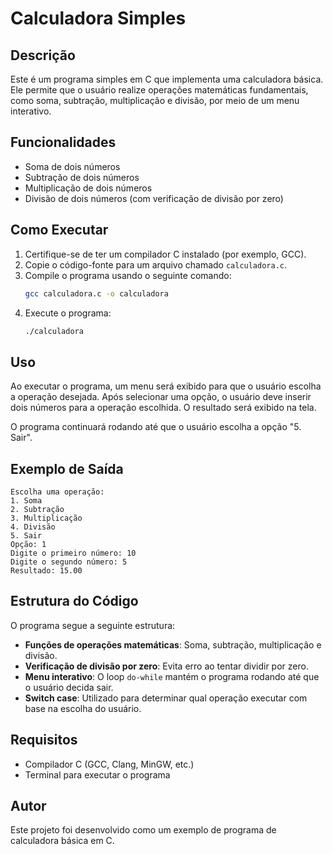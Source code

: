 # Calculadora Simples

## Descrição
Este é um programa simples em C que implementa uma calculadora básica. Ele permite que o usuário realize operações matemáticas fundamentais, como soma, subtração, multiplicação e divisão, por meio de um menu interativo.

## Funcionalidades
- Soma de dois números
- Subtração de dois números
- Multiplicação de dois números
- Divisão de dois números (com verificação de divisão por zero)

## Como Executar
1. Certifique-se de ter um compilador C instalado (por exemplo, GCC).
2. Copie o código-fonte para um arquivo chamado `calculadora.c`.
3. Compile o programa usando o seguinte comando:
   ```bash
   gcc calculadora.c -o calculadora
   ```
4. Execute o programa:
   ```bash
   ./calculadora
   ```

## Uso
Ao executar o programa, um menu será exibido para que o usuário escolha a operação desejada. Após selecionar uma opção, o usuário deve inserir dois números para a operação escolhida. O resultado será exibido na tela.

O programa continuará rodando até que o usuário escolha a opção "5. Sair".

## Exemplo de Saída
```
Escolha uma operação:
1. Soma
2. Subtração
3. Multiplicação
4. Divisão
5. Sair
Opção: 1
Digite o primeiro número: 10
Digite o segundo número: 5
Resultado: 15.00
```

## Estrutura do Código
O programa segue a seguinte estrutura:
- **Funções de operações matemáticas**: Soma, subtração, multiplicação e divisão.
- **Verificação de divisão por zero**: Evita erro ao tentar dividir por zero.
- **Menu interativo**: O loop `do-while` mantém o programa rodando até que o usuário decida sair.
- **Switch case**: Utilizado para determinar qual operação executar com base na escolha do usuário.

## Requisitos
- Compilador C (GCC, Clang, MinGW, etc.)
- Terminal para executar o programa

## Autor
Este projeto foi desenvolvido como um exemplo de programa de calculadora básica em C.

